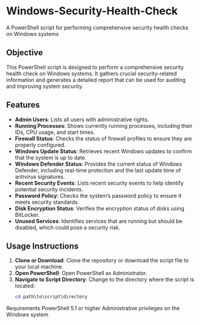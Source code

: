 # Windows-Security-Health-Check
 A PowerShell script for performing comprehensive security health checks on Windows systems


## Objective
This PowerShell script is designed to perform a comprehensive security health check on Windows systems. It gathers crucial security-related information and generates a detailed report that can be used for auditing and improving system security.

## Features
- **Admin Users**: Lists all users with administrative rights.
- **Running Processes**: Shows currently running processes, including their IDs, CPU usage, and start times.
- **Firewall Status**: Checks the status of firewall profiles to ensure they are properly configured.
- **Windows Update Status**: Retrieves recent Windows updates to confirm that the system is up to date.
- **Windows Defender Status**: Provides the current status of Windows Defender, including real-time protection and the last update time of antivirus signatures.
- **Recent Security Events**: Lists recent security events to help identify potential security incidents.
- **Password Policy**: Checks the system’s password policy to ensure it meets security standards.
- **Disk Encryption Status**: Verifies the encryption status of disks using BitLocker.
- **Unused Services**: Identifies services that are running but should be disabled, which could pose a security risk.

## Usage Instructions
1. **Clone or Download**: Clone the repository or download the script file to your local machine.
2. **Open PowerShell**: Open PowerShell as Administrator.
3. **Navigate to Script Directory**: Change to the directory where the script is located:
   ```powershell
   cd path\to\script\directory


Requirements
PowerShell 5.1 or higher
Administrative privileges on the Windows system
